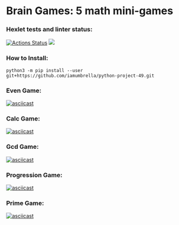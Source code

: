 # Brain Games: 5 math mini-games

### Hexlet tests and linter status:
[![Actions Status](https://github.com/iamumbrella/python-project-49/workflows/hexlet-check/badge.svg)](https://github.com/iamumbrella/python-project-49/actions)
<a href="https://codeclimate.com/github/iamumbrella/python-project-49/maintainability"><img src="https://api.codeclimate.com/v1/badges/85653cdce6fe96d7cd9b/maintainability" /></a>

### How to Install:
`python3 -m pip install --user git+https://github.com/iamumbrella/python-project-49.git`

### Even Game:
[![asciicast](https://asciinema.org/a/3nGfNjtus02DvP3F4wLhtellH.svg)](https://asciinema.org/a/3nGfNjtus02DvP3F4wLhtellH)

### Calc Game:
[![asciicast](https://asciinema.org/a/izpjAlMCAOMgF6SxLA7E54WG6.svg)](https://asciinema.org/a/izpjAlMCAOMgF6SxLA7E54WG6)

### Gcd Game:
[![asciicast](https://asciinema.org/a/QUqHU2PKMeTYg3gEJZ7Vht5Sz.svg)](https://asciinema.org/a/QUqHU2PKMeTYg3gEJZ7Vht5Sz)

### Progression Game:
[![asciicast](https://asciinema.org/a/WGJBzqL4RKUNuxjoF2Kmtq32S.svg)](https://asciinema.org/a/WGJBzqL4RKUNuxjoF2Kmtq32S)

### Prime Game:
[![asciicast](https://asciinema.org/a/bc1NUfVm12sWVd8RrPlrJq84S.svg)](https://asciinema.org/a/bc1NUfVm12sWVd8RrPlrJq84S)

